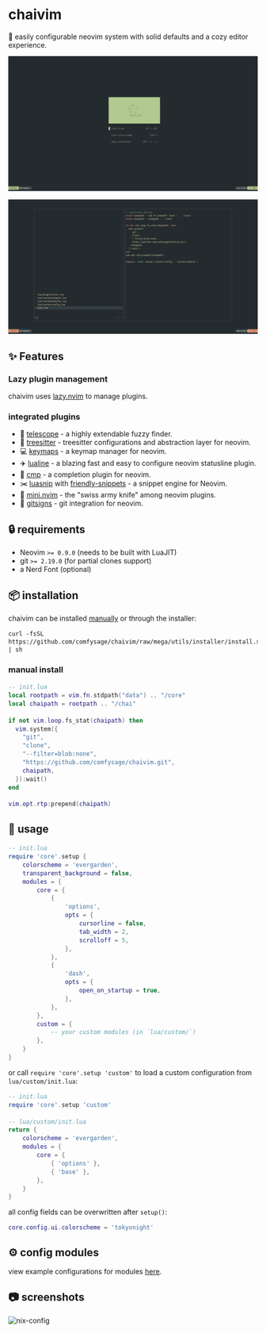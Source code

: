 # chaivim

:tea: easily configurable neovim system with solid defaults and a cozy editor experience.

![dash](images/dash.png)

![telescope__config](images/telescope__config.png)

## :sparkles: Features

### Lazy plugin management

chaivim uses [lazy.nvim](https://github.com/folke/lazy.nvim) to manage plugins.

### integrated plugins

- :telescope: [telescope](https://github.com/nvim-telescope/telescope.nvim) - a highly extendable fuzzy finder.
- :evergreen_tree: [treesitter](https://github.com/nvim-treesitter/nvim-treesitter) - treesitter configurations and abstraction layer for neovim.
- :computer: [keymaps](https://github.com/comfysage/keymaps.nvim) - a keymap manager for neovim.
- :airplane: [lualine](https://github.com/nvim-lualine/lualine.nvim) - a blazing fast and easy to configure neovim statusline plugin.
- :pencil: [cmp](https://github.com/hrsh7th/nvim-cmp) - a completion plugin for neovim.
- :scissors: [luasnip](https://github.com/L3MON4D3/LuaSnip) with [friendly-snippets](https://github.com/rafamadriz/friendly-snippets) - a snippet engine for Neovim.
- :hammer: [mini.nvim](https://github.com/echasnovski/mini.nvim) - the "swiss army knife" among neovim plugins.
- :vertical_traffic_light: [gitsigns](https://github.com/lewis6991/gitsigns.nvim) - git integration for neovim.

## :lock: requirements

- Neovim `>= 0.9.0` (needs to be built with LuaJIT)
- git `>= 2.19.0` (for partial clones support)
- a Nerd Font (optional)

## :package: installation

chaivim can be installed [manually](#manual-install) or through the installer:
```shell
curl -fsSL https://github.com/comfysage/chaivim/raw/mega/utils/installer/install.sh | sh
```

### manual install

```lua
-- init.lua
local rootpath = vim.fn.stdpath("data") .. "/core"
local chaipath = rootpath .. "/chai"

if not vim.loop.fs_stat(chaipath) then
  vim.system({
    "git",
    "clone",
    "--filter=blob:none",
    "https://github.com/comfysage/chaivim.git",
    chaipath,
  }):wait()
end

vim.opt.rtp:prepend(chaipath)
```

## :rocket: usage

```lua
-- init.lua
require 'core'.setup {
    colorscheme = 'evergarden',
    transparent_background = false,
    modules = {
        core = {
            {
                'options',
                opts = {
                    cursorline = false,
                    tab_width = 2,
                    scrolloff = 5,
                },
            },
            {
                'dash',
                opts = {
                    open_on_startup = true,
                },
            },
        },
        custom = {
            -- your custom modules (in `lua/custom/`)
        },
    }
}
```
or call `require 'core'.setup 'custom'` to load a custom configuration from `lua/custom/init.lua`:
```lua
-- init.lua
require 'core'.setup 'custom'

-- lua/custom/init.lua
return {
    colorscheme = 'evergarden',
    modules = {
        core = {
            { 'options' },
            { 'base' },
        },
    }
}
```

all config fields can be overwritten after `setup()`:
```lua
core.config.ui.colorscheme = 'tokyonight'
```

## :gear: config modules

view example configurations for modules [here](doc/modules.md).

## :camera: screenshots

![nix-config](images/nix-config.png)
